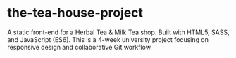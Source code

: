 # the-tea-house-project
A static front-end for a Herbal Tea &amp; Milk Tea shop. Built with HTML5, SASS, and JavaScript (ES6). This is a 4-week university project focusing on responsive design and collaborative Git workflow.

